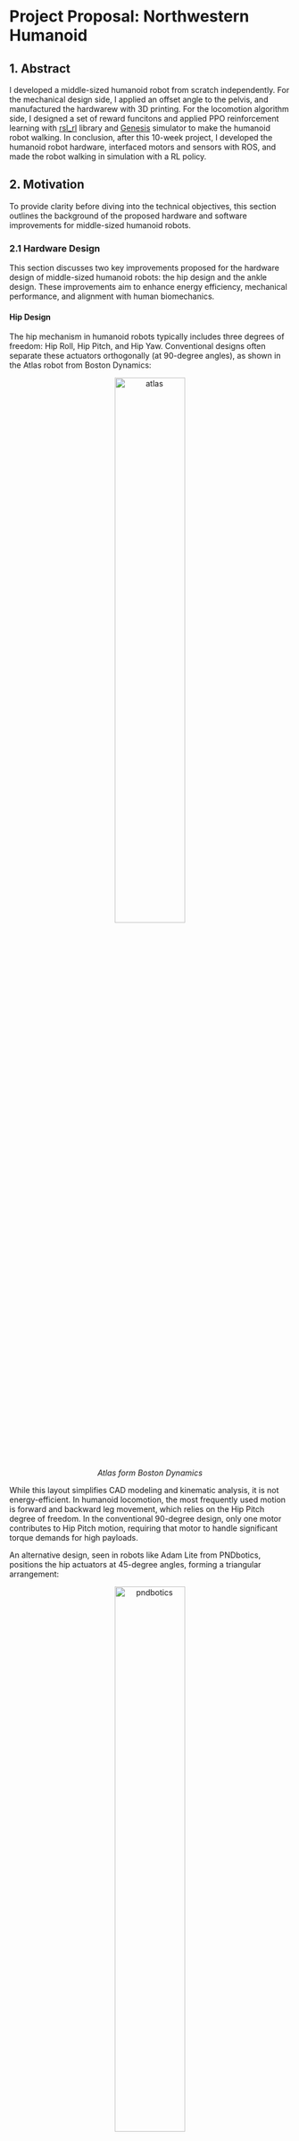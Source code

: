 # Project Proposal: Northwestern Humanoid
## 1. Abstract
I developed a middle-sized humanoid robot from scratch independently. For the mechanical design side, I applied an offset angle to the pelvis, and manufactured the hardwarew with 3D printing. For the locomotion algorithm side, I designed a set of reward funcitons and applied PPO reinforcement learning with [rsl_rl]() library and [Genesis]() simulator to make the humanoid robot walking. In conclusion, after this 10-week project, I developed the humanoid robot hardware, interfaced motors and sensors with ROS, and made the robot walking in simulation with a RL policy.

## 2. Motivation
To provide clarity before diving into the technical objectives, this section outlines the background of the proposed hardware and software improvements for middle-sized humanoid robots.

### 2.1 Hardware Design
This section discusses two key improvements proposed for the hardware design of middle-sized humanoid robots: the hip design and the ankle design. These improvements aim to enhance energy efficiency, mechanical performance, and alignment with human biomechanics.

#### Hip Design
The hip mechanism in humanoid robots typically includes three degrees of freedom: Hip Roll, Hip Pitch, and Hip Yaw. Conventional designs often separate these actuators orthogonally (at 90-degree angles), as shown in the Atlas robot from Boston Dynamics:

<p align="center">
  <img src="atlas.png" alt="atlas" width="50%">
  <br>
  <em>Atlas form Boston Dynamics</em>
</p>

While this layout simplifies CAD modeling and kinematic analysis, it is not energy-efficient. In humanoid locomotion, the most frequently used motion is forward and backward leg movement, which relies on the Hip Pitch degree of freedom. In the conventional 90-degree design, only one motor contributes to Hip Pitch motion, requiring that motor to handle significant torque demands for high payloads.

An alternative design, seen in robots like Adam Lite from PNDbotics, positions the hip actuators at 45-degree angles, forming a triangular arrangement:

<p align="center">
  <img src="pndbotics.png" alt="pndbotics" width="50%">
  <br>
  <em>Adam Lite form PNDbotics</em>
</p>

This configuration enables all three motors in the hip joint to work together during Hip Pitch movements, reducing the torque demands on any single motor and improving energy efficiency. Additionally, this design mirrors the biomechanics of the human hip:

<p align="center">
  <img src="human.png" alt="human" width="50%">
  <br>
  <em>Image Source: https://zehrcenter.com/ligaments-tendons-muscles</em>
</p>

By aligning with natural human anatomy, this design not only enhances mechanical efficiency but also contributes to a more biomimetic approach in humanoid robot development.

#### Ankle Design

Designing dual degrees of freedom for the ankle joint (Ankle Roll and Ankle Pitch) is relatively straightforward in full-sized humanoid robots due to the ample available space. However, in middle-sized humanoid robots, limited space creates significant challenges. Robots like the MIT Humanoid [1] and Duke Humanoid [2] address this constraint by including only an Ankle Pitch degree of freedom:

<div style="text-align: center;">
  <figure style="display: inline-block; margin: 20px; text-align: center;">
    <img src="mit_humanoid.png" alt="MIT Humanoid" height="100">
    <figcaption style="margin-top: 10px;">MIT Humanoid</figcaption>
  </figure>
  <figure style="display: inline-block; margin: 20px; text-align: center;">
    <img src="duke_humanoid.png" alt="Duke Humanoid" height="100">
    <figcaption style="margin-top: 10px;">Duke Humanoid</figcaption>
  </figure>
</div>

The Berkeley Humanoid [3] attempts to overcome this limitation by adding a small motor to achieve Ankle Roll:

<p align="center">
  <img src="berkeley_humanoid.png" alt="berkeley_humanoid" width="50%">
  <br>
  <em>Berkely Humanoid</em>
</p>

However, this solution increases the rotational inertia of the calf, which negatively impacts the dynamic performance of the leg. To address this, I propose an alternative solution inspired by Tesla's Optimus robot. While Optimus is a full-sized humanoid that places two motors on the calf, it utilizes a linkage-rod structure to control the Ankle Roll and Pitch:

<p align="center">
  <img src="optimus.png" alt="optimus" width="50%">
  <br>
  <em>Feet Design of Optimus from Tesla</em>
</p>

Instead of placing motors on the calf, my design proposes locating the ankle motors on the thigh and using a similar linkage-rod mechanism to control both Ankle Roll and Pitch. This approach minimizes the rotational inertia of the calf, enabling more dynamic and efficient leg movements while preserving the dual degrees of freedom at the ankle. By redistributing the motors to the thigh, the design would achieve a better balance between functionality and mechanical constraints.

### 2.2 Software Design
The software architecture for this project consists of two key components: 1. Hardware Interface and 2. Locomotion Algorithm.

#### Hardware Interface
For the hardware interface, I plan to leverage **ROS Control**, which provides a modular and standardized framework for robot hardware abstraction and controller management. Since the motor protocols operate over **CAN (Controller Area Network)**, I will use the **SocketCAN-Bridge** in ROS to enable seamless communication with the motors via the CAN protocol.

#### Locomotion Algorithm

For the locomotion algorithm, I plan to implement **Deep Reinforcement Learning (DRL)** using the **Proximal Policy Optimization (PPO)** algorithm to train a walking policy in simulation. Once trained, the policy will be deployed and tested on the real robot hardware.

I have already validated this pipeline in previous work, where I used the [rsl_rl](https://github.com/leggedrobotics/rsl_rl) library with custom hand-crafted reward functions to train a my humanoid robot walking.

## 3. Method
### 3.1 Overview
<p align="center">
  <img src="software_arch.png" alt="software_arch" width="40%">
  <br>
  <em>Software Architecturea</em>
</p>

<p align="center">
  <img src="hardware_arch.png" alt="hardware_arch" width="15%">
  <br>
  <em>Hardware Architecturea</em>
</p>

### 3.2 Hardware Design
See example CAD model on OnShape: [https://cad.onshape.com/documents/613c3df8abc961108c3f5f9d/w/ddd0f53b509b97ba59a463ed/e/332974da65372d7783bf2f26?renderMode=0&uiState=67de7d0ea2ea0a78a6fd66ae](https://cad.onshape.com/documents/613c3df8abc961108c3f5f9d/w/ddd0f53b509b97ba59a463ed/e/332974da65372d7783bf2f26?renderMode=0&uiState=67de7d0ea2ea0a78a6fd66ae)

<p align="center">
  <img src="example_cad.png" alt="example_cad" width="75%">
  <br>
  <em>Example CAD Model</em>
</p>

<p align="center">
  <img src="full_cad.png" alt="full_cad" width="75%">
  <br>
  <em>Full CAD Model</em>
</p>

### 3.2 Reinforacement Learning